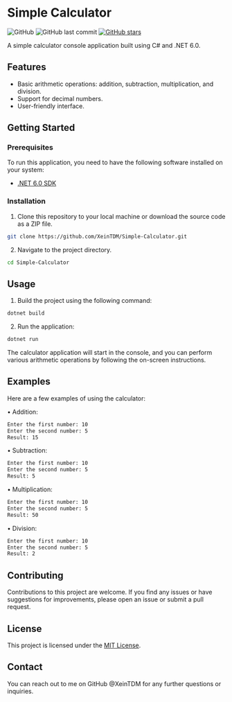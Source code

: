 # Simple Calculator

![GitHub](https://img.shields.io/github/license/XeinTDM/SimpleCalculator) ![GitHub last commit](https://img.shields.io/github/last-commit/XeinTDM/SimpleCalculator) [![GitHub stars](https://img.shields.io/github/stars/XeinTDM/SimpleCalculator?style=social)](https://github.com/XeinTDM/SimpleCalculator/stargazers)

A simple calculator console application built using C# and .NET 6.0.

## Features

- Basic arithmetic operations: addition, subtraction, multiplication, and division.
- Support for decimal numbers.
- User-friendly interface.

## Getting Started

### Prerequisites

To run this application, you need to have the following software installed on your system:

- [.NET 6.0 SDK](https://dotnet.microsoft.com/download/dotnet/6.0)

### Installation

1. Clone this repository to your local machine or download the source code as a ZIP file.

```bash
git clone https://github.com/XeinTDM/Simple-Calculator.git
```

2. Navigate to the project directory.

```bash
cd Simple-Calculator
```
## Usage

1. Build the project using the following command:

```bash
dotnet build
```

2. Run the application:

```bash
dotnet run
```

The calculator application will start in the console, and you can perform various arithmetic operations by following the on-screen instructions.


## Examples
Here are a few examples of using the calculator:

• Addition:
```bash
Enter the first number: 10
Enter the second number: 5
Result: 15
```
• Subtraction:
```bash
Enter the first number: 10
Enter the second number: 5
Result: 5
```
• Multiplication:
```bash
Enter the first number: 10
Enter the second number: 5
Result: 50
```
• Division:
```bash
Enter the first number: 10
Enter the second number: 5
Result: 2
```

## Contributing
Contributions to this project are welcome. If you find any issues or have suggestions for improvements, please open an issue or submit a pull request.

## License
This project is licensed under the [MIT License](https://opensource.org/license/mit/).

## Contact
You can reach out to me on GitHub @XeinTDM for any further questions or inquiries.

